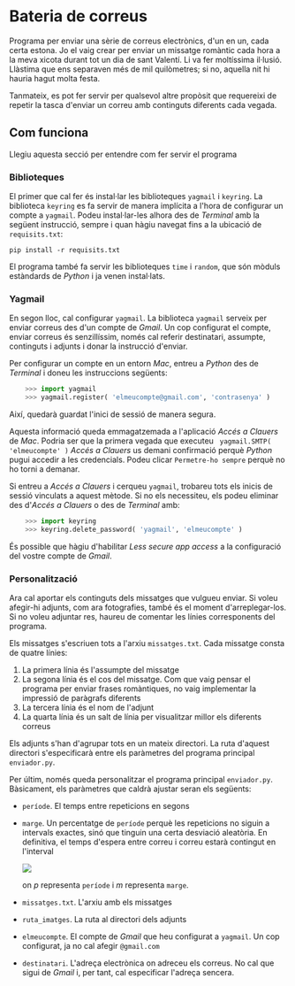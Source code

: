
# Bateria de correus
Programa per enviar una sèrie de correus electrònics, d'un en un, cada certa estona. Jo el vaig crear per enviar un missatge romàntic cada hora a la meva xicota durant tot un dia de sant Valentí. Li va fer moltíssima il·lusió. Llàstima que ens separaven més de mil quilòmetres; si no, aquella nit hi hauria hagut molta festa.

Tanmateix, es pot fer servir per qualsevol altre propòsit que requereixi de repetir la tasca d'enviar un correu amb continguts diferents cada vegada.

## Com funciona
Llegiu aquesta secció per entendre com fer servir el programa

### Biblioteques
El primer que cal fer és instal·lar les biblioteques `yagmail` i `keyring`. La biblioteca `keyring` es fa servir de manera implícita a l'hora de configurar un compte a `yagmail`. Podeu instal·lar-les alhora des de *Terminal* amb la següent instrucció, sempre i quan hàgiu navegat fins a la ubicació de `requisits.txt`:

`pip install -r requisits.txt`

El programa també fa servir les biblioteques `time` i `random`, que són mòduls estàndards de *Python* i ja venen instal·lats.

### Yagmail
En segon lloc, cal configurar `yagmail`. La biblioteca `yagmail` serveix per enviar correus des d'un compte de *Gmail*. Un cop configurat el compte, enviar correus és senzillíssim, només cal referir destinatari, assumpte, continguts i adjunts i donar la instrucció d'enviar.

Per configurar un compte en un entorn *Mac*, entreu a *Python* des de *Terminal* i doneu les instruccions següents:

```python
    >>> import yagmail
    >>> yagmail.register( 'elmeucompte@gmail.com', 'contrasenya' )
```

Així, quedarà guardat l'inici de sessió de manera segura.

Aquesta informació queda emmagatzemada a l'aplicació *Accés a Clauers* de *Mac*. Podria ser que la primera vegada que executeu ` yagmail.SMTP( 'elmeucompte' )` *Accés a Clauers* us demani confirmació perquè *Python* pugui accedir a les credencials. Podeu clicar `Permetre-ho sempre` perquè no ho torni a demanar.

Si entreu a *Accés a Clauers* i cerqueu `yagmail`, trobareu tots els inicis de sessió vinculats a aquest mètode. Si no els necessiteu, els podeu eliminar des d'*Accés a Clauers* o des de *Terminal* amb:

```python
    >>> import keyring
    >>> keyring.delete_password( 'yagmail', 'elmeucompte' )
```
    
És possible que hàgiu d'habilitar *Less secure app access* a la configuració del vostre compte de *Gmail*.

### Personalització
Ara cal aportar els continguts dels missatges que vulgueu enviar. Si voleu afegir-hi adjunts, com ara fotografies, també és el moment d'arreplegar-los. Si no voleu adjuntar res, haureu de comentar les línies corresponents del programa.

Els missatges s'escriuen tots a l'arxiu `missatges.txt`. Cada missatge consta de quatre línies:
1.  La primera línia és l'assumpte del missatge
2.  La segona línia és el cos del missatge. Com que vaig pensar el programa per enviar frases romàntiques, no vaig implementar la impressió de paràgrafs diferents
3.  La tercera línia és el nom de l'adjunt
4.  La quarta línia és un salt de línia per visualitzar millor els diferents correus

Els adjunts s'han d'agrupar tots en un mateix directori. La ruta d'aquest directori s'especificarà entre els paràmetres del programa principal `enviador.py`.

Per últim, només queda personalitzar el programa principal `enviador.py`. Bàsicament, els paràmetres que caldrà ajustar seran els següents:
-   `període`. El temps entre repeticions en segons
-   `marge`. Un percentatge de `període` perquè les repeticions no siguin a intervals exactes, sinó que tinguin una certa desviació aleatòria. En definitiva, el temps d'espera entre correu i correu estarà contingut en l'interval

    <img src="https://render.githubusercontent.com/render/math?math=p\cdot\left(1\pm\frac{m}{100}\right)">

    on *p* representa `període` i *m* representa `marge`.

-   `missatges.txt`. L'arxiu amb els missatges
-   `ruta_imatges`. La ruta al directori dels adjunts
-   `elmeucompte`. El compte de *Gmail* que heu configurat a `yagmail`. Un cop configurat, ja no cal afegir `@gmail.com`
-   `destinatari`. L'adreça electrònica on adreceu els correus. No cal que sigui de *Gmail* i, per tant, cal especificar l'adreça sencera.
